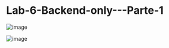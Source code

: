 # Lab-6-Backend-only---Parte-1


![image](https://github.com/user-attachments/assets/2eb1935d-0d17-4d0d-8ea4-c214f3ef6eb5)

![image](https://github.com/user-attachments/assets/69bbd271-f9e0-4358-857d-aded34dd58d2)

